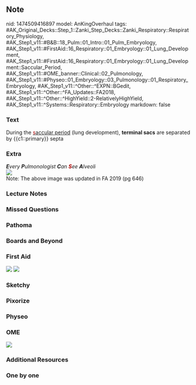 ## Note
nid: 1474509416897
model: AnKingOverhaul
tags: #AK_Original_Decks::Step_1::Zanki_Step_Decks::Zanki_Respiratory::Respiratory_Physiology, #AK_Step1_v11::#B&B::18_Pulm::01_Intro::01_Pulm_Embryology, #AK_Step1_v11::#FirstAid::16_Respiratory::01_Embryology::01_Lung_Development, #AK_Step1_v11::#FirstAid::16_Respiratory::01_Embryology::01_Lung_Development::Saccular_Period, #AK_Step1_v11::#OME_banner::Clinical::02_Pulmonology, #AK_Step1_v11::#Physeo::01_Embryology::03_Pulmonology::01_Respiratory_Embryology, #AK_Step1_v11::^Other::^EXPN::BGedit, #AK_Step1_v11::^Other::^FA_Updates::FA2018, #AK_Step1_v11::^Other::^HighYield::2-RelativelyHighYield, #AK_Step1_v11::^Systems::Respiratory::Embryology
markdown: false

### Text
<div>
  During the <u><font color="#AA0000">s</font>accular period</u>
  (lung development), <b>terminal sacs</b> are separated by
  {{c1::primary}} septa
</div>

### Extra
<div>
  <div>
    <i><b>E</b>very <b>P</b>ulmonologist <b>C</b>an <b><font color=
    "#AA0000">S</font></b>ee <b>A</b>lveoli</i>
  </div>
</div>
<div>
  <i><img src="Messages%20Image(1680969394).jpeg"></i>
</div>Note: The above image was updated in FA 2019 (pg 646)

### Lecture Notes


### Missed Questions


### Pathoma


### Boards and Beyond


### First Aid
<img src="tmpmfHMRz.png"> <img src="tmpSBj_5W.png">

### Sketchy


### Pixorize


### Physeo


### OME
<div class="ome-widget">
  <a href=
  "https://onlinemeded.org/spa/pulmonology?ref=anki"><img src=
  "_OME_AnkiFlashcards_Topic_4.png"></a>
</div>

### Additional Resources


### One by one

